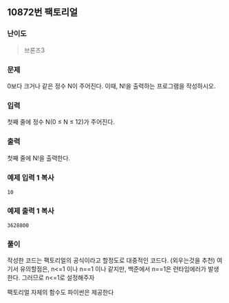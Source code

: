 ## 10872번 팩토리얼

### 난이도

> 브론즈3

### 문제

0보다 크거나 같은 정수 N이 주어진다. 이때, N!을 출력하는 프로그램을 작성하시오.

### 입력

첫째 줄에 정수 N(0 ≤ N ≤ 12)가 주어진다.

### 출력

첫째 줄에 N!을 출력한다.

### 예제 입력 1 복사

```
10
```

### 예제 출력 1 복사

```
3628800
```

### 풀이

작성한 코드는 팩토리얼의 공식이라고 할정도로 대중적인 코드다. (외우는것을 추천)
여기서 유의할점은, n<=1 이나 n==1 이나
같지만, 백준에서 n==1은 런타임에러가 발생한다.
그러므로 n<=1로 설정해주자

팩토리얼 자체의 함수도 파이썬은 제공한다
